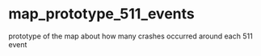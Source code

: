 # map_prototype_511_events
prototype of the map about how many crashes occurred around each 511 event

